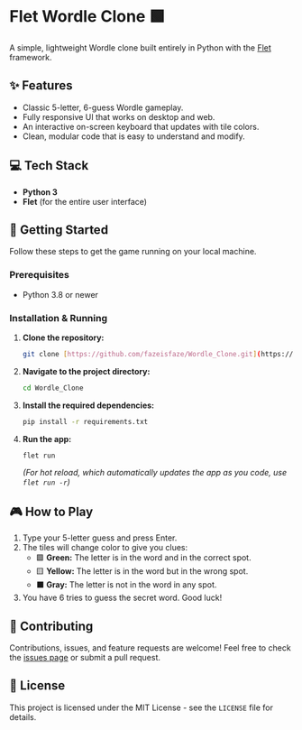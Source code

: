 # Flet Wordle Clone 🟩

A simple, lightweight Wordle clone built entirely in Python with the [Flet](https://flet.dev) framework.

## ✨ Features

* Classic 5-letter, 6-guess Wordle gameplay.
* Fully responsive UI that works on desktop and web.
* An interactive on-screen keyboard that updates with tile colors.
* Clean, modular code that is easy to understand and modify.

## 💻 Tech Stack

* **Python 3**
* **Flet** (for the entire user interface)

## 🚀 Getting Started

Follow these steps to get the game running on your local machine.

### Prerequisites

* Python 3.8 or newer

### Installation & Running

1. **Clone the repository:**

    ```sh
    git clone [https://github.com/fazeisfaze/Wordle_Clone.git](https://github.com/fazeisfaze/Wordle_Clone.git)
    ```

2. **Navigate to the project directory:**

    ```sh
    cd Wordle_Clone
    ```

3. **Install the required dependencies:**

    ```sh
    pip install -r requirements.txt
    ```

4. **Run the app:**

    ```sh
    flet run
    ```

    *(For hot reload, which automatically updates the app as you code, use `flet run -r`)*

## 🎮 How to Play

1. Type your 5-letter guess and press Enter.
2. The tiles will change color to give you clues:
    * 🟩 **Green:** The letter is in the word and in the correct spot.
    * 🟨 **Yellow:** The letter is in the word but in the wrong spot.
    * ⬛ **Gray:** The letter is not in the word in any spot.
3. You have 6 tries to guess the secret word. Good luck!

## 🤝 Contributing

Contributions, issues, and feature requests are welcome! Feel free to check the [issues page](https://github.com/fazeisfaze/Wordle_Clone/issues) or submit a pull request.

## 📄 License

This project is licensed under the MIT License - see the `LICENSE` file for details.
